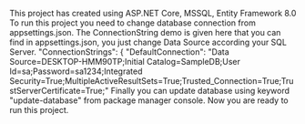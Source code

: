 This project has created using ASP.NET Core, MSSQL, Entity Framework 8.0
To run this project you need to change database connection from appsettings.json. The ConnectionString demo is given here that you can find in appsettings.json, you just change Data Source according your SQL Server.
"ConnectionStrings": {
  "DefaultConnection": "Data Source=DESKTOP-HMM90TP;Initial Catalog=SampleDB;User Id=sa;Password=sa1234;Integrated Security=True;MultipleActiveResultSets=True;Trusted_Connection=True;TrustServerCertificate=True;"
Finally you can update database using keyword "update-database" from package manager console. Now you are ready to run this project.
